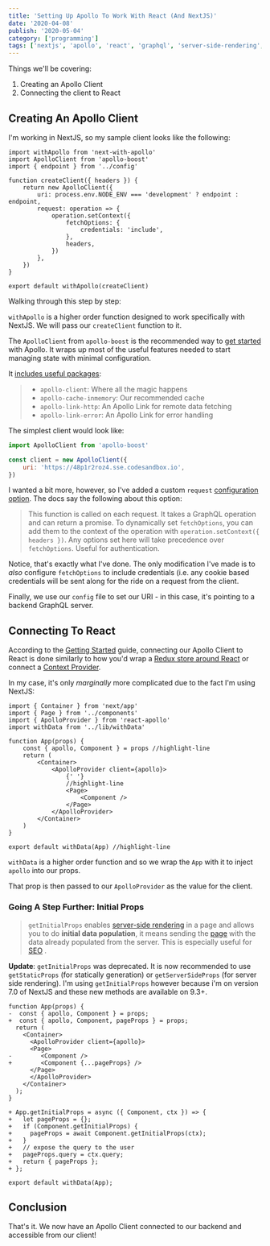 ```yaml
---
title: 'Setting Up Apollo To Work With React (And NextJS)'
date: '2020-04-08'
publish: '2020-05-04'
category: ['programming']
tags: ['nextjs', 'apollo', 'react', 'graphql', 'server-side-rendering', 'ssr']
---
```


Things we'll be covering:

1. Creating an Apollo Client
2. Connecting the client to React

## Creating An Apollo Client

I'm working in NextJS, so my sample client looks like the following:

```javascript:title="lib/withData.js"
import withApollo from 'next-with-apollo'
import ApolloClient from 'apollo-boost'
import { endpoint } from '../config'

function createClient({ headers }) {
    return new ApolloClient({
        uri: process.env.NODE_ENV === 'development' ? endpoint : endpoint,
        request: operation => {
            operation.setContext({
                fetchOptions: {
                    credentials: 'include',
                },
                headers,
            })
        },
    })
}

export default withApollo(createClient)
```

Walking through this step by step:

`withApollo` is a higher order function designed to work specifically with NextJS. We will pass our `createClient` function to it.

The `ApolloClient` from `apollo-boost` is the recommended way to [get started](https://www.apollographql.com/docs/react/get-started/#whats-included) with Apollo. It wraps up most of the useful features needed to start managing state with minimal configuration.

It [includes useful packages](https://www.apollographql.com/docs/react/get-started/#whats-included):

> -   `apollo-client`: Where all the magic happens
> -   `apollo-cache-inmemory`: Our recommended cache
> -   `apollo-link-http`: An Apollo Link for remote data fetching
> -   `apollo-link-error`: An Apollo Link for error handling

The simplest client would look like:

```javascript
import ApolloClient from 'apollo-boost'

const client = new ApolloClient({
    uri: 'https://48p1r2roz4.sse.codesandbox.io',
})
```

I wanted a bit more, however, so I've added a custom `request` [configuration option](https://www.apollographql.com/docs/react/get-started/#configuration-options). The docs say the following about this option:

> This function is called on each request. It takes a GraphQL operation and can return a promise. To dynamically set `fetchOptions`, you can add them to the context of the operation with `operation.setContext({ headers })`. Any options set here will take precedence over `fetchOptions`. Useful for authentication.

Notice, that's exactly what I've done. The only modification I've made is to _also_ configure `fetchOptions` to include credentials (i.e. any cookie based credentials will be sent along for the ride on a request from the client.

Finally, we use our `config` file to set our URI - in this case, it's pointing to a backend GraphQL server.

## Connecting To React

According to the [Getting Started](https://www.apollographql.com/docs/react/get-started/#connect-your-client-to-react) guide, connecting our Apollo Client to React is done similarly to how you'd wrap a [Redux store around React](https://react-redux.js.org/introduction/quick-start#provider) or connect a [Context Provider](https://reactjs.org/docs/context.html).

In my case, it's only _marginally_ more complicated due to the fact I'm using NextJS:

```javascript:title="pages/_app.js"
import { Container } from 'next/app'
import { Page } from '../components'
import { ApolloProvider } from 'react-apollo'
import withData from '../lib/withData'

function App(props) {
    const { apollo, Component } = props //highlight-line
    return (
        <Container>
            <ApolloProvider client={apollo}>
                {' '}
                //highlight-line
                <Page>
                    <Component />
                </Page>
            </ApolloProvider>
        </Container>
    )
}

export default withData(App) //highlight-line
```

`withData` is a higher order function and so we wrap the `App` with it to inject `apollo` into our props.

That prop is then passed to our `ApolloProvider` as the value for the client.

### Going A Step Further: Initial Props

> `getInitialProps` enables [server-side rendering](https://nextjs.org/docs/basic-features/pages#server-side-rendering) in a page and allows you to do **initial data population**, it means sending the [page](https://nextjs.org/docs/basic-features/pages) with the data already populated from the server. This is especially useful for [SEO](https://en.wikipedia.org/wiki/Search_engine_optimization) .

**Update**: `getInitialProps` was deprecated. It is now recommended to use `getStaticProps` (for statically generation) or `getServerSideProps` (for server side rendering). I'm using `getInitialProps` however because i'm on version 7.0 of NextJS and these new methods are available on 9.3+.

```diff:title="pages/_app.js"
function App(props) {
-  const { apollo, Component } = props;
+  const { apollo, Component, pageProps } = props;
  return (
    <Container>
      <ApolloProvider client={apollo}>
      <Page>
-        <Component />
+        <Component {...pageProps} />
      </Page>
      </ApolloProvider>
    </Container>
  );
}

+ App.getInitialProps = async ({ Component, ctx }) => {
+   let pageProps = {};
+   if (Component.getInitialProps) {
+     pageProps = await Component.getInitialProps(ctx);
+   }
+   // expose the query to the user
+   pageProps.query = ctx.query;
+   return { pageProps };
+ };

export default withData(App);
```

## Conclusion

That's it. We now have an Apollo Client connected to our backend and accessible from our client!

